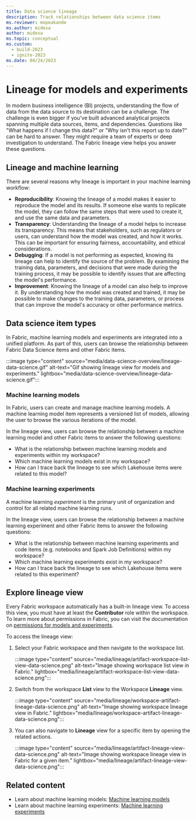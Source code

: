 ```yaml
---
title: Data science lineage
description: Track relationships between data science items
ms.reviewer: mopeakande
ms.author: midesa
author: midesa
ms.topic: conceptual
ms.custom:
  - build-2023
  - ignite-2023
ms.date: 04/24/2023
---
```


# Lineage for models and experiments

In modern business intelligence (BI) projects, understanding the flow of data from the data source to its destination can be a challenge. The challenge is even bigger if you've built advanced analytical projects spanning multiple data sources, items, and dependencies. Questions like "What happens if I change this data?" or "Why isn't this report up to date?" can be hard to answer. They might require a team of experts or deep investigation to understand. The Fabric lineage view helps you answer these questions.



## Lineage and machine learning

There are several reasons why lineage is important in your machine learning workflow:

- **Reproducibility**: Knowing the lineage of a model makes it easier to reproduce the model and its results. If someone else wants to replicate the model, they can follow the same steps that were used to create it, and use the same data and parameters.
- **Transparency**: Understanding the lineage of a model helps to increase its transparency. This means that stakeholders, such as regulators or users, can understand how the model was created, and how it works. This can be important for ensuring fairness, accountability, and ethical considerations.
- **Debugging**: If a model is not performing as expected, knowing its lineage can help to identify the source of the problem. By examining the training data, parameters, and decisions that were made during the training process, it may be possible to identify issues that are affecting the model's performance.
- **Improvement**: Knowing the lineage of a model can also help to improve it. By understanding how the model was created and trained, it may be possible to make changes to the training data, parameters, or process that can improve the model's accuracy or other performance metrics.

## Data science item types

In Fabric, machine learning models and experiments are integrated into a unified platform. As part of this, users can browse the relationship between Fabric Data Science items and other Fabric items.

:::image type="content" source="media/data-science-overview/lineage-data-science.gif" alt-text="Gif showing lineage view for models and experiments." lightbox="media/data-science-overview/lineage-data-science.gif":::

### Machine learning models

In  Fabric, users can create and manage machine learning models. A machine learning model item represents a versioned list of models, allowing the user to browse the various iterations of the model.

In the lineage view, users can browse the relationship between a machine learning model and other Fabric items to answer the following questions:

- What is the relationship between machine learning models and experiments within my workspace?
- Which machine learning models exist in my workspace?
- How can I trace back the lineage to see which Lakehouse items were related to this model?

### Machine learning experiments

A machine learning *experiment* is the primary unit of organization and control for all related machine learning runs.

In the lineage view, users can browse the relationship between a machine learning experiment and other Fabric items to answer the following questions:

- What is the relationship between machine learning experiments and code items (e.g. notebooks and Spark Job Definitions) within my workspace?
- Which machine learning experiments exist in my workspace?
- How can I trace back the lineage to see which Lakehouse items were related to this experiment?

## Explore lineage view

Every Fabric workspace automatically has a built-in lineage view. To access this view, you must have at least the **Contributor** role within the workspace. To learn more about permissions in Fabric, you can visit the documentation on [permissions for models and experiments](../data-science/models-experiments-rbac.md).

To access the lineage view:

1. Select your Fabric workspace and then navigate to the workspace list.

   :::image type="content" source="media/lineage/artifact-workspace-list-view-data-science.png" alt-text="Image showing workspace list view in Fabric." lightbox="media/lineage/artifact-workspace-list-view-data-science.png":::

2. Switch from the workspace **List** view to the Workspace **Lineage** view.

   :::image type="content" source="media/lineage/workspace-artifact-lineage-data-science.png" alt-text="Image showing workspace lineage view in Fabric." lightbox="media/lineage/workspace-artifact-lineage-data-science.png":::

3. You can also navigate to **Lineage** view for a specific item by opening the related actions.

   :::image type="content" source="media/lineage/artifact-lineage-view-data-science.png" alt-text="Image showing workspace lineage view in Fabric for a given item." lightbox="media/lineage/artifact-lineage-view-data-science.png":::

## Related content

- Learn about machine learning models: [Machine learning models](./machine-learning-model.md)
- Learn about machine learning experiments: [Machine learning experiments](./machine-learning-experiment.md)
